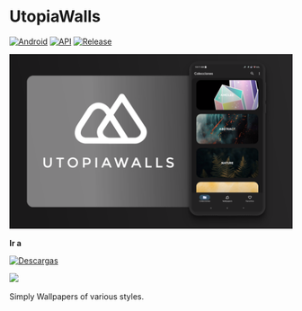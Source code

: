 # UtopiaWalls
[![Android](https://img.shields.io/badge/Plataforma-Android-green.svg?color=%231a73e8style=flat-square)](https://www.android.com) [![API](https://img.shields.io/badge/API-21%2B-orange.svg?logo=android&style=flat-square)](https://developer.android.com/studio/releases/platforms)
[![Release](https://img.shields.io/github/v/release/WaifuPX-DG/UtopiaWalls?color=%231a73e8&style=for-the-badge)](https://github.com/WaifuPX-DG/UtopiaWalls/releases/latest)

 
![alt text](https://raw.githubusercontent.com/WaifuPX-DG/UtopiaWalls/main/Resources/Avatars/banner_utopia.png)

**Ir a** 

[![Descargas](https://img.shields.io/github/downloads/WaifuPX-DG/UtopiaWalls/total?color=%231a73e8&label=Descargar&style=for-the-badge)](https://github.com/WaifuPX-DG/UtopiaWalls/releases/latest)

<p align="vertical"><a href="https://paypal.me/WaifuPX"><img src="https://github.com/aha999/DonateButtons/blob/1371730702589476cbd31790685ded66857a1f08/Paypal.png" width="175"></a></p>

Simply Wallpapers of various styles.
